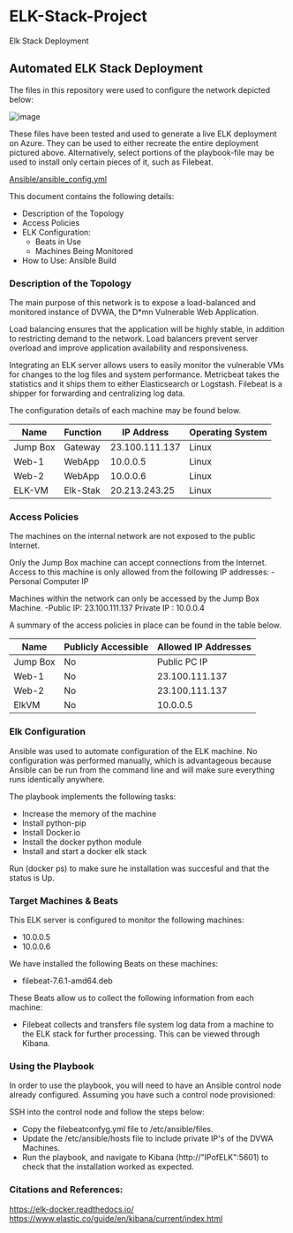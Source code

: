 # ELK-Stack-Project
Elk Stack Deployment
## Automated ELK Stack Deployment

The files in this repository were used to configure the network depicted below:

  ![image](https://user-images.githubusercontent.com/106046849/173168268-c9c7c377-2c54-4fdd-81d0-256c76049804.png)


These files have been tested and used to generate a live ELK deployment on Azure. They can be used to either recreate the entire deployment pictured above. Alternatively, select portions of the playbook-file may be used to install only certain pieces of it, such as Filebeat.

  [Ansible/ansible_config.yml](https://github.com/ShamanOxy/ELK-Stack-Project/blob/main/Ansible/ansible_config.yml)

This document contains the following details:
- Description of the Topology
- Access Policies
- ELK Configuration:
  - Beats in Use
  - Machines Being Monitored
- How to Use: Ansible Build


### Description of the Topology

The main purpose of this network is to expose a load-balanced and monitored instance of DVWA, the D*mn Vulnerable Web Application.

Load balancing ensures that the application will be highly stable, in addition to restricting demand to the network.
Load balancers prevent server overload and improve application availability and responsiveness.

Integrating an ELK server allows users to easily monitor the vulnerable VMs for changes to the log files and system performance. Metricbeat takes the statistics and it ships them to either Elasticsearch or Logstash. Filebeat is a shipper for forwarding and centralizing log data.

The configuration details of each machine may be found below.

| Name     | Function | IP Address | Operating System |
|----------|----------|------------|------------------|
| Jump Box | Gateway  | 23.100.111.137  | Linux            |
| Web-1    | WebApp   | 10.0.0.5   | Linux            |
| Web-2    | WebApp   | 10.0.0.6   | Linux            |
| ELK-VM   | Elk-Stak | 20.213.243.25   | Linux            |

### Access Policies

The machines on the internal network are not exposed to the public Internet. 

Only the Jump Box machine can accept connections from the Internet. Access to this machine is only allowed from the following IP addresses:
-Personal Computer IP

Machines within the network can only be accessed by the Jump Box Machine.
-Public IP: 23.100.111.137
 Private IP : 10.0.0.4

A summary of the access policies in place can be found in the table below.

| Name     | Publicly Accessible | Allowed IP Addresses |
|----------|---------------------|----------------------|
| Jump Box | No              | Public PC IP   |
| Web-1         |            No         |      23.100.111.137                |
| Web-2         |            No         |      23.100.111.137                |
| ElkVM    |   No            | 10.0.0.5       |

### Elk Configuration

Ansible was used to automate configuration of the ELK machine. No configuration was performed manually, which is advantageous because Ansible can be run from the command line and will make sure everything runs identically anywhere.

The playbook implements the following tasks:
- Increase the memory of the machine
- Install python-pip
- Install Docker.io
- Install the docker python module
- Install and start a docker elk stack

Run (docker ps) to make sure he installation was succesful and that the status is Up.

### Target Machines & Beats
This ELK server is configured to monitor the following machines:
- 10.0.0.5
- 10.0.0.6 

We have installed the following Beats on these machines:
- filebeat-7.6.1-amd64.deb

These Beats allow us to collect the following information from each machine:
- Filebeat collects and transfers file system log data from a machine to the ELK stack for further processing. This can be viewed through Kibana.

### Using the Playbook
In order to use the playbook, you will need to have an Ansible control node already configured. Assuming you have such a control node provisioned: 

SSH into the control node and follow the steps below:
- Copy the filebeatconfyg.yml file to /etc/ansible/files.
- Update the /etc/ansible/hosts file to include private IP's of the DVWA Machines.
- Run the playbook, and navigate to Kibana (http://"IPofELK":5601) to check that the installation worked as expected.


### Citations and References:

https://elk-docker.readthedocs.io/
https://www.elastic.co/guide/en/kibana/current/index.html
